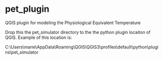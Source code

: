 # pet_plugin
QGIS plugin for modeling the Physiological Equivalent Temperature

Drop this the pet_simulator directory to the the python plugin locaiton of QGIS. Example of this location is:

C:\Users\marie\AppData\Roaming\QGIS\QGIS3\profiles\default\python\plugins\pet_simulator

